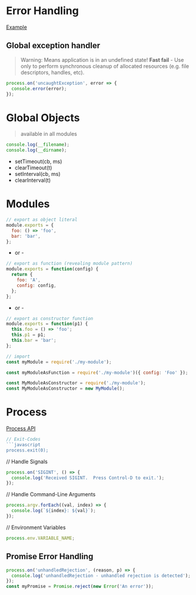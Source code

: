 # Error Handling

[Example](EXAMPLES/BASICS/error-handling.js)

## Global exception handler

> Warning: Means application is in an undefined state! **Fast fail** - Use only to perform synchronous cleanup of allocated resources (e.g. file descriptors, handles, etc).

```javascript
process.on('uncaughtException', error => {
  console.error(error);
});
```

# Global Objects

> available in all modules

```javascript
console.log(__filename);
console.log(__dirname);
```

- setTimeout(cb, ms)
- clearTimeout(t)
- setInterval(cb, ms)
- clearInterval(t)

# Modules

```javascript
// export as object literal
module.exports = {
  foo: () => 'foo',
  bar: 'bar',
};
```

- or -

```javascript
// export as function (revealing module pattern)
module.exports = function(config) {
  return {
    foo: 'A',
    config: config,
  };
};
```

- or -

```javascript
// export as constructor function
module.exports = function(p1) {
  this.foo = () => 'foo';
  this.p1 = p1;
  this.bar = 'bar';
};
```

```javascript
// import
const myModule = require('./my-module');

const myModuleAsFunction = require('./my-module')({ config: 'Foo' });

const MyModuleAsConstructor = require('./my-module');
const MyModuleAsConstructor = new MyModule();
```

# Process

[Process API](https://nodejs.org/dist/latest-v6.x/docs/api/process.html#process_process)

````javascript
// Exit-Codes
```javascript
process.exit(0);
````

// Handle Signals

```javascript
process.on('SIGINT', () => {
  console.log('Received SIGINT.  Press Control-D to exit.');
});
```

// Handle Command-Line Arguments

```javascript
process.argv.forEach((val, index) => {
  console.log(`${index}: ${val}`);
});
```

// Environment Variables

```javascript
process.env.VARIABLE_NAME;
```

## Promise Error Handling

```javascript
process.on('unhandledRejection', (reason, p) => {
  console.log('unhandledRejection - unhandled rejection is detected');
});
const myPromise = Promise.reject(new Error('An error'));
```
